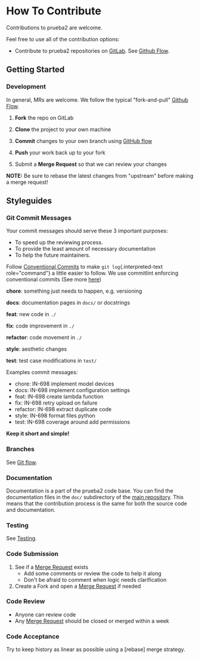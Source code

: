 <!-- Space: PROYEC -->
<!-- Parent: Prueba2 -->
<!-- Title: Contributing Prueba2 -->
<!-- Label: Prueba2 -->
<!-- Label: Contributing -->
<!-- Include: disclaimer.md -->
<!-- Include: ac:toc -->

# How To Contribute

Contributions to prueba2 are welcome.

Feel free to use all of the contribution options:

- Contribute to prueba2 repositories on [GitLab](https://gitlab.infosisglobal.com/zeus-admin-mensagger/prueba2). See [Github Flow](./contribute/github-flow.md).

## Getting Started

### Development

In general, MRs are welcome. We follow the typical "fork-and-pull" [Github Flow](./contribute/github-flow.md).

1. **Fork** the repo on GitLab
2. **Clone** the project to your own machine
3. **Commit** changes to your own branch using [GitHub flow](./contribute/github-flow.md)
4. **Push** your work back up to your fork

5. Submit a **Merge Request** so that we can review your changes

**NOTE:** Be sure to rebase the latest changes from "upstream" before making a merge request!

## Styleguides

### Git Commit Messages

Your commit messages should serve these 3 important purposes:

- To speed up the reviewing process.
- To provide the least amount of necessary documentation
- To help the future maintainers.

Follow [Conventional Commits](https://www.conventionalcommits.org/en/v1.0.0) to make `git log`{.interpreted-text role="command"} a little easier to follow. We use commitlint enforcing conventional commits (See more [here](https://github.com/conventional-changelog/commitlint))

**chore**: something just needs to happen, e.g. versioning

**docs**: documentation pages in `docs/` or docstrings

**feat**: new code in `./`

**fix**: code improvement in `./`

**refactor**: code movement in `./`

**style**: aesthetic changes

**test**: test case modifications in `test/`

Examples commit messages:

- chore: IN-698 implement model devices
- docs: IN-698 implement configuration settings
- feat: IN-698 create lambda function
- fix: IN-698 retry upload on failure
- refactor: IN-698 extract duplicate code
- style: IN-698 format files python
- test: IN-698 coverage around add permissions

**Keep it short and simple!**

### Branches

See [Git flow](./contribute/github-flow.md).

### Documentation

Documentation is a part of the prueba2 code base. You can find the documentation files in the `doc/` subdirectory of the [main repository](https://gitlab.infosisglobal.com/zeus-admin-mensagger/prueba2). This means that the contribution process is the same for both the source code and documentation.

### Testing

See [Testing](./testing.md).

### Code Submission

1. See if a [Merge Request](https://gitlab.infosisglobal.com/zeus-admin-mensagger/prueba2/-/merge_requests) exists
   - Add some comments or review the code to help it along
   - Don\'t be afraid to comment when logic needs clarification
2. Create a Fork and open a [Merge Request](https://gitlab.infosisglobal.com/zeus-admin-mensagger/prueba2/-/merge_requests/) if needed

### Code Review

- Anyone can review code
- Any [Merge Request](https://gitlab.infosisglobal.com/zeus-admin-mensagger/prueba2/-/merge_requests/) should be closed or merged within a week

### Code Acceptance

Try to keep history as linear as possible using a [rebase] merge strategy.
